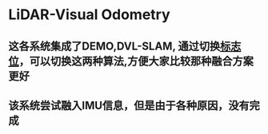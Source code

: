 # LiDAR-Visual Odometry

## 这各系统集成了DEMO,DVL-SLAM, 通过切换[标志位](https://github.com/minxuanjun/Lidar-Visual-Odometry/blob/7fd13e1a07424ab63198f963502ed2378af43557/src/vloam/CamLidarProcess.cpp#L278)，可以切换这两种算法,方便大家比较那种融合方案更好
## 该系统尝试融入IMU信息，但是由于各种原因，没有完成

